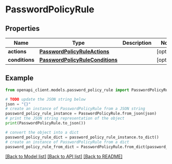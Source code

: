 # PasswordPolicyRule


## Properties

Name | Type | Description | Notes
------------ | ------------- | ------------- | -------------
**actions** | [**PasswordPolicyRuleActions**](PasswordPolicyRuleActions.md) |  | [optional] 
**conditions** | [**PasswordPolicyRuleConditions**](PasswordPolicyRuleConditions.md) |  | [optional] 

## Example

```python
from openapi_client.models.password_policy_rule import PasswordPolicyRule

# TODO update the JSON string below
json = "{}"
# create an instance of PasswordPolicyRule from a JSON string
password_policy_rule_instance = PasswordPolicyRule.from_json(json)
# print the JSON string representation of the object
print(PasswordPolicyRule.to_json())

# convert the object into a dict
password_policy_rule_dict = password_policy_rule_instance.to_dict()
# create an instance of PasswordPolicyRule from a dict
password_policy_rule_from_dict = PasswordPolicyRule.from_dict(password_policy_rule_dict)
```
[[Back to Model list]](../README.md#documentation-for-models) [[Back to API list]](../README.md#documentation-for-api-endpoints) [[Back to README]](../README.md)


